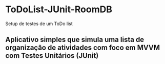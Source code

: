 # ToDoList-JUnit-RoomDB
Setup de testes de um ToDo list

## Aplicativo simples que simula uma lista de organização de atividades com foco em MVVM com Testes Unitários (JUnit)


